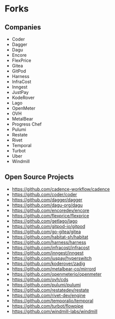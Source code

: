 # Forks

## Companies

- Coder
- Dagger
- Dagu
- Encore
- FlexPrice
- Gitea
- GitPod
- Harness
- InfraCost
- Inngest
- JustPay
- KodeRover
- Lago
- OpenMeter
- OVH
- MetalBear
- Progress Chef
- Pulumi
- Restate
- Rivet
- Temporal
- Turbot
- Uber
- Windmill

## Open Source Projects

- https://github.com/cadence-workflow/cadence
- https://github.com/coder/coder
- https://github.com/dagger/dagger
- https://github.com/dagu-org/dagu
- https://github.com/encoredev/encore
- https://github.com/flexprice/flexprice
- https://github.com/getlago/lago
- https://github.com/gitpod-io/gitpod
- https://github.com/go-gitea/gitea
- https://github.com/habitat-sh/habitat
- https://github.com/harness/harness
- https://github.com/infracost/infracost
- https://github.com/inngest/inngest
- https://github.com/juspay/hyperswitch
- https://github.com/koderover/zadig
- https://github.com/metalbear-co/mirrord
- https://github.com/openmeterio/openmeter
- https://github.com/ovh/cds
- https://github.com/pulumi/pulumi
- https://github.com/restatedev/restate
- https://github.com/rivet-dev/engine
- https://github.com/temporalio/temporal
- https://github.com/turbot/flowpipe
- https://github.com/windmill-labs/windmill


